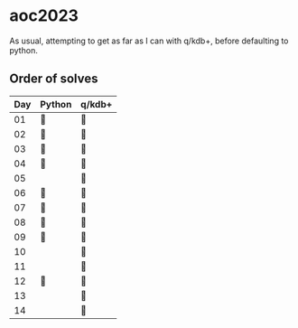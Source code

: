 # aoc2023

As usual, attempting to get as far as I can with q/kdb+, before defaulting to python.

## Order of solves

| Day | Python | q/kdb+ |
| --- | ------ | ------ |
| 01  | 🥈 | 🥇 |
| 02  | 🥈 | 🥇 |
| 03  | 🥈 | 🥇 |
| 04  | 🥈 | 🥇 |
| 05  |  | 🥇 |
| 06  | 🥈 | 🥇 |
| 07  | 🥈 | 🥇 |
| 08  | 🥈 | 🥇 |
| 09  | 🥈 | 🥇 |
| 10  |  | 🥇 |
| 11  |  | 🥇 |
| 12  | 🥇 | 🥇 |
| 13  |  | 🥇 |
| 14  |  | 🥇 |
